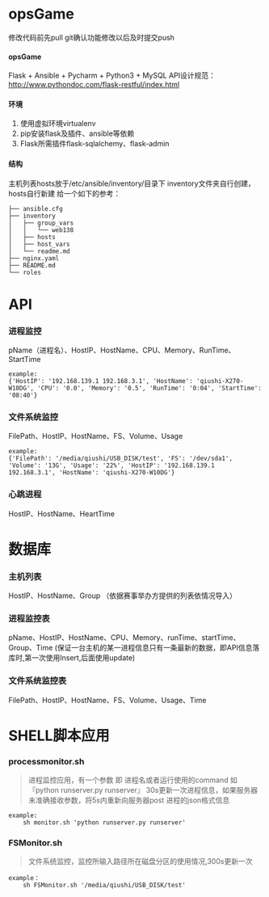 # opsGame
修改代码前先pull
git确认功能修改以后及时提交push

#### opsGame
Flask + Ansible + Pycharm + Python3 + MySQL 
API设计规范：http://www.pythondoc.com/flask-restful/index.html

#### 环境

1. 使用虚拟环境virtualenv
2. pip安装flask及插件、ansible等依赖
3. Flask所需插件flask-sqlalchemy、flask-admin

#### 结构
主机列表hosts放于/etc/ansible/inventory/目录下
inventory文件夹自行创建，hosts自行新建
给一个如下的参考：
```
├── ansible.cfg
├── inventory
│   ├── group_vars
│   │   └── web138
│   ├── hosts
│   ├── host_vars
│   └── readme.md
├── nginx.yaml
├── README.md
└── roles
```  

# API  
### 进程监控
pName（进程名）、HostIP、HostName、CPU、Memory、RunTime、StartTime
```
example:
{'HostIP': '192.168.139.1 192.168.3.1', 'HostName': 'qiushi-X270-W10DG', 'CPU': '0.0', 'Memory': '0.5', 'RunTime': '0:04', 'StartTime': '08:40'}
```
### 文件系统监控
FilePath、HostIP、HostName、FS、Volume、Usage
```
example:
{'FilePath': '/media/qiushi/USB_DISK/test', 'FS': '/dev/sda1', 'Volume': '13G', 'Usage': '22%', 'HostIP': '192.168.139.1 192.168.3.1', 'HostName': 'qiushi-X270-W10DG'}
```

### 心跳进程
HostIP、HostName、HeartTime

# 数据库
### 主机列表
HostIP、HostName、Group （依据赛事举办方提供的列表依情况导入）
### 进程监控表
pName、HostIP、HostName、CPU、Memory、runTime、startTime、Group、Time
(保证一台主机的某一进程信息只有一条最新的数据，即API信息落库时,第一次使用Insert,后面使用update)
### 文件系统监控表
FilePath、HostIP、HostName、FS、Volume、Usage、Time

# SHELL脚本应用
### processmonitor.sh
>进程监控应用，有一个参数 即 进程名或者运行使用的command 如『python runserver.py runserver』
30s更新一次进程信息，如果服务器未准确接收参数，将5s内重新向服务器post 进程的json格式信息
```
example:
    sh monitor.sh 'python runserver.py runserver'
```

### FSMonitor.sh
> 文件系统监控，监控所输入路径所在磁盘分区的使用情况,300s更新一次
```
example：
    sh FSMonitor.sh '/media/qiushi/USB_DISK/test'
 ```